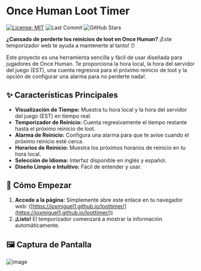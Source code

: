 # Once Human Loot Timer

[![License: MIT](https://img.shields.io/badge/License-MIT-yellow.svg)](https://opensource.org/licenses/MIT)
![Last Commit](https://img.shields.io/github/last-commit/joxmiguel1)
![GitHub Stars](https://img.shields.io/github/stars/joxmiguel1/loottimer?style=social)

**¿Cansado de perderte los reinicios de loot en Once Human?** ¡Este temporizador web te ayuda a mantenerte al tanto! ⏰

Este proyecto es una herramienta sencilla y fácil de usar diseñada para jugadores de Once Human. Te proporciona la hora local, la hora del servidor del juego (EST), una cuenta regresiva para el próximo reinicio de loot y la opción de configurar una alarma para no perderte nada!.

## ✨ Características Principales

* **Visualización de Tiempo:** Muestra tu hora local y la hora del servidor del juego (EST) en tiempo real.
* **Temporizador de Reinicio:** Cuenta regresivamente el tiempo restante hasta el próximo reinicio de loot.
* **Alarma de Reinicio:** Configura una alarma para que te avise cuando el próximo reinicio esté cerca.
* **Horarios de Reinicio:** Muestra los próximos horarios de reinicio en tu hora local.
* **Selección de Idioma:** Interfaz disponible en inglés y español.
* **Diseño Limpio e Intuitivo:** Fácil de entender y usar.

## 🚀 Cómo Empezar

1.  **Accede a la página:** Simplemente abre este enlace en tu navegador web: ([https://joxmiguel1.github.io/loottimer/](https://joxmiguel1.github.io/loottimer/))
2.  **¡Listo!** El temporizador comenzará a mostrar la información automáticamente.

## 🖼️ Captura de Pantalla 

![image](https://github.com/user-attachments/assets/bb456062-608e-490c-b72a-5f35d90caee8)

